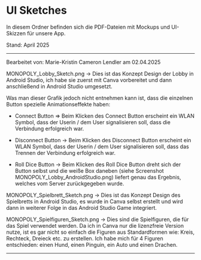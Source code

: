 # UI Sketches

In diesem Ordner befinden sich die PDF-Dateien mit Mockups und UI-Skizzen für unsere App.

Stand: April 2025

-------------------------
Bearbeitet von: Marie-Kristin Cameron Lendler am 02.04.2025

MONOPOLY_Lobby_Sketch.png -> Dies ist das Konzept Design der Lobby in Android Studio, ich habe sie zuerst mit Canva vorbereitet und dann anschließend in Android Studio umgesetzt. 

Was man dieser Grafik jedoch nicht entnehmen kann ist, dass die einzelnen Button spezielle Animationseffekte haben:

- Connect Button => Beim Klicken des Connect Button erscheint ein WLAN Symbol, dass der Userin / dem User signalisieren soll, dass die Verbindung erfolgreich war.

- Disconnect Button -> Beim Klicken des Disconnect Button erscheint ein WLAN Symbol, dass der Userin / dem User signalisieren soll, dass das Trennen der Verbindung erfolgreich war.

- Roll Dice Button -> Beim Klicken des Roll Dice Button dreht sich der Button selbst und die weiße Box daneben (siehe Screenshot MONOPOLY_Lobby_AndroidStudio.png) liefert genau das Ergebnis, welches vom Server zurückgegeben wurde.

MONOPOLY_Spielbrett_Sketch.png -> Dies ist das Konzept Design des Spielbretts in Android Studio, es wurde in Canva selbst erstellt und wird dann in weiterer Folge in das Android Studio Game integriert. 

MONOPOLY_Spielfiguren_Sketch.png -> Dies sind die Spielfiguren, die für das Spiel verwendet werden. Da ich in Canva nur die lizenzfreie Version nutze, ist es gar nicht so einfach die Figuren aus Standardformen wie: Kreis, Rechteck, Dreieck etc. zu erstellen. Ich habe mich für 4 Figuren entschieden: einen Hund, einen Pinguin, ein Auto und einen Drachen.

-------------------------

